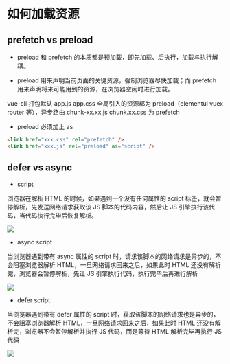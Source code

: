 # 如何加载资源

## prefetch vs preload

- preload 和 prefetch 的本质都是预加载，即先加载、后执行，加载与执行解耦。

- preload 用来声明当前页面的关键资源，强制浏览器尽快加载；而 prefetch 用来声明将来可能用到的资源，在浏览器空闲时进行加载。

vue-cli 打包默认 app.js app.css 全局引入的资源都为 preload（elementui vuex router 等），异步路由 chunk-xx.xx.js chunk.xx.css 为 prefetch

- preload 必须加上 as

```html
<link href="xxx.css" rel="prefetch" />
<link href="xxx.js" rel="preload" as="script" />
```

## defer vs async

- script

浏览器在解析 HTML 的时候，如果遇到一个没有任何属性的 script 标签，就会暂停解析，先发送网络请求获取该 JS 脚本的代码内容，然后让 JS 引擎执行该代码，当代码执行完毕后恢复解析。

![](/assets/script1.png)

- async script

当浏览器遇到带有 async 属性的 script 时，请求该脚本的网络请求是异步的，不会阻塞浏览器解析 HTML，一旦网络请求回来之后，如果此时 HTML 还没有解析完，浏览器会暂停解析，先让 JS 引擎执行代码，执行完毕后再进行解析

![](/assets/script2.png)

- defer script

当浏览器遇到带有 defer 属性的 script 时，获取该脚本的网络请求也是异步的，不会阻塞浏览器解析 HTML，一旦网络请求回来之后，如果此时 HTML 还没有解析完，浏览器不会暂停解析并执行 JS 代码，而是等待 HTML 解析完毕再执行 JS 代码

![](/assets/script3.png)
